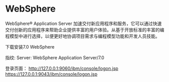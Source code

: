 # WebSphere

WebSphere® Application Server 加速交付新应用程序和服务，它可以通过快速交付创新的应用程序来帮助企业提供丰富的用户体验。从基于开放标准的丰富的编程模型中进行选择，以便更好地协调项目需求与编程模型功能和开发人员技能。

下载安装7.0 WebSphere

指纹:
Server: WebSphere Application Server/7.0

登录页面：
http://127.0.0.1:9060/ibm/console/logon.jsp
https://127.0.0.1:9043/ibm/console/logon.jsp